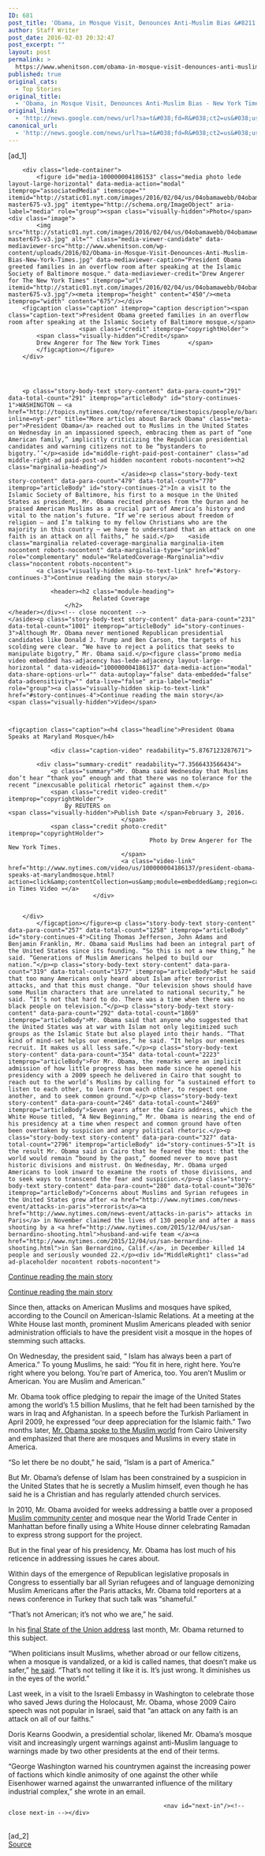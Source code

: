 ```yaml
---
ID: 681
post_title: 'Obama, in Mosque Visit, Denounces Anti-Muslim Bias &#8211; New York Times'
author: Staff Writer
post_date: 2016-02-03 20:32:47
post_excerpt: ""
layout: post
permalink: >
  https://www.whenitson.com/obama-in-mosque-visit-denounces-anti-muslim-bias-new-york-times/
published: true
original_cats:
  - Top Stories
original_title:
  - 'Obama, in Mosque Visit, Denounces Anti-Muslim Bias - New York Times'
original_link:
  - 'http://news.google.com/news/url?sa=t&#038;fd=R&#038;ct2=us&#038;usg=AFQjCNGEgsVlgn4aa9qwkcVeBJaldtMnMw&#038;clid=c3a7d30bb8a4878e06b80cf16b898331&#038;cid=52779041631918&#038;ei=7mOyVpj0Koi3hAGKqIqwCw&#038;url=http://www.nytimes.com/2016/02/04/us/politics/obama-muslims-baltimore-mosque.html'
canonical_url:
  - 'http://news.google.com/news/url?sa=t&#038;fd=R&#038;ct2=us&#038;usg=AFQjCNGEgsVlgn4aa9qwkcVeBJaldtMnMw&#038;clid=c3a7d30bb8a4878e06b80cf16b898331&#038;cid=52779041631918&#038;ei=7mOyVpj0Koi3hAGKqIqwCw&#038;url=http://www.nytimes.com/2016/02/04/us/politics/obama-muslims-baltimore-mosque.html'
---
```

 [ad_1]
<br><div id="story-body" readability="185.947659928">

        
        
        <div class="lede-container">
            <figure id="media-100000004186153" class="media photo lede layout-large-horizontal" data-media-action="modal" itemprop="associatedMedia" itemscope="" itemid="http://static01.nyt.com/images/2016/02/04/us/04obamawebb/04obamawebb-master675-v3.jpg" itemtype="http://schema.org/ImageObject" aria-label="media" role="group"><span class="visually-hidden">Photo</span>
    <div class="image">
            <img src="http://static01.nyt.com/images/2016/02/04/us/04obamawebb/04obamawebb-master675-v3.jpg" alt="" class="media-viewer-candidate" data-mediaviewer-src="http://www.whenitson.com/wp-content/uploads/2016/02/Obama-in-Mosque-Visit-Denounces-Anti-Muslim-Bias-New-York-Times.jpg" data-mediaviewer-caption="President Obama greeted families in an overflow room after speaking at the Islamic Society of Baltimore mosque." data-mediaviewer-credit="Drew Angerer for The New York Times" itemprop="url" itemid="http://static01.nyt.com/images/2016/02/04/us/04obamawebb/04obamawebb-master675-v3.jpg"/><meta itemprop="height" content="450"/><meta itemprop="width" content="675"/></div>
        <figcaption class="caption" itemprop="caption description"><span class="caption-text">President Obama greeted families in an overflow room after speaking at the Islamic Society of Baltimore mosque.</span>
                        <span class="credit" itemprop="copyrightHolder">
            <span class="visually-hidden">Credit</span>
            Drew Angerer for The New York Times        </span>
            </figcaption></figure>
        </div>

        

                
        <p class="story-body-text story-content" data-para-count="291" data-total-count="291" itemprop="articleBody" id="story-continues-1">WASHINGTON — <a href="http://topics.nytimes.com/top/reference/timestopics/people/o/barack_obama/index.html?inline=nyt-per" title="More articles about Barack Obama" class="meta-per">President Obama</a> reached out to Muslims in the United States on Wednesday in an impassioned speech, embracing them as part of “one American family,” implicitly criticizing the Republican presidential candidates and warning citizens not to be “bystanders to bigotry.’’</p><aside id="middle-right-paid-post-container" class="ad middle-right-ad paid-post-ad hidden nocontent robots-nocontent"><h2 class="marginalia-heading"/>
                                    </aside><p class="story-body-text story-content" data-para-count="479" data-total-count="770" itemprop="articleBody" id="story-continues-2">In a visit to the Islamic Society of Baltimore, his first to a mosque in the United States as president, Mr. Obama recited phrases from the Quran and he praised American Muslims as a crucial part of America’s history and vital to the nation’s future. “If we’re serious about freedom of religion — and I’m talking to my fellow Christians who are the majority in this country — we have to understand that an attack on one faith is an attack on all faiths,” he said.</p>    <aside class="marginalia related-coverage-marginalia marginalia-item nocontent robots-nocontent" data-marginalia-type="sprinkled" role="complementary" module="RelatedCoverage-Marginalia"><div class="nocontent robots-nocontent">
            <a class="visually-hidden skip-to-text-link" href="#story-continues-3">Continue reading the main story</a>

                <header><h2 class="module-heading">
                            Related Coverage
                    </h2>
    </header></div><!-- close nocontent -->
    </aside><p class="story-body-text story-content" data-para-count="231" data-total-count="1001" itemprop="articleBody" id="story-continues-3">Although Mr. Obama never mentioned Republican presidential candidates like Donald J. Trump and Ben Carson, the targets of his scolding were clear. “We have to reject a politics that seeks to manipulate bigotry,” Mr. Obama said.</p><figure class="promo media video embedded has-adjacency has-lede-adjacency layout-large-horizontal " data-videoid="100000004186137" data-media-action="modal" data-share-options-url="" data-autoplay="false" data-embedded="false" data-adsensitivity="" data-live="false" aria-label="media" role="group"><a class="visually-hidden skip-to-text-link" href="#story-continues-4">Continue reading the main story</a>
    <span class="visually-hidden">Video</span>


    
    <figcaption class="caption"><h4 class="headline">President Obama Speaks at Maryland Mosque</h4>

                <div class="caption-video" readability="5.8767123287671">
        
            <div class="summary-credit" readability="7.3566433566434">
                <p class="summary">Mr. Obama said Wednesday that Muslims don’t hear “thank you” enough and that there was no tolerance for the recent “inexcusable political rhetoric” against them.</p>
                <span class="credit video-credit" itemprop="copyrightHolder">
                    By REUTERS on                                                                <span class="visually-hidden">Publish Date </span>February 3, 2016.
                                    </span>
                <span class="credit photo-credit" itemprop="copyrightHolder">
                                            Photo by Drew Angerer for The New York Times.
                                    </span>
                                    <a class="video-link" href="http://www.nytimes.com/video/us/100000004186137/president-obama-speaks-at-marylandmosque.html?action=click&amp;contentCollection=us&amp;module=embedded&amp;region=caption&amp;pgtype=article">Watch in Times Video »</a>
                            </div>

                    
        </div>
            </figcaption></figure><p class="story-body-text story-content" data-para-count="257" data-total-count="1258" itemprop="articleBody" id="story-continues-4">Citing Thomas Jefferson, John Adams and Benjamin Franklin, Mr. Obama said Muslims had been an integral part of the United States since its founding. “So this is not a new thing,” he said. “Generations of Muslim Americans helped to build our nation.”</p><p class="story-body-text story-content" data-para-count="319" data-total-count="1577" itemprop="articleBody">But he said that too many Americans only heard about Islam after terrorist attacks, and that this must change. “Our television shows should have some Muslim characters that are unrelated to national security,” he said. “It’s not that hard to do. There was a time when there was no black people on television.”</p><p class="story-body-text story-content" data-para-count="292" data-total-count="1869" itemprop="articleBody">Mr. Obama said that anyone who suggested that the United States was at war with Islam not only legitimized such groups as the Islamic State but also played into their hands. “That kind of mind-set helps our enemies,” he said. “It helps our enemies recruit. It makes us all less safe.”</p><p class="story-body-text story-content" data-para-count="354" data-total-count="2223" itemprop="articleBody">For Mr. Obama, the remarks were an implicit admission of how little progress has been made since he opened his presidency with a 2009 speech he delivered in Cairo that sought to reach out to the world’s Muslims by calling for “a sustained effort to listen to each other, to learn from each other, to respect one another, and to seek common ground.”</p><p class="story-body-text story-content" data-para-count="246" data-total-count="2469" itemprop="articleBody">Seven years after the Cairo address, which the White House titled, “A New Beginning,” Mr. Obama is nearing the end of his presidency at a time when respect and common ground have often been overtaken by suspicion and angry political rhetoric.</p><p class="story-body-text story-content" data-para-count="327" data-total-count="2796" itemprop="articleBody" id="story-continues-5">It is the result Mr. Obama said in Cairo that he feared the most: that the world would remain “bound by the past,” doomed never to move past historic divisions and mistrust. On Wednesday, Mr. Obama urged Americans to look inward to examine the roots of those divisions, and to seek ways to transcend the fear and suspicion.</p><p class="story-body-text story-content" data-para-count="280" data-total-count="3076" itemprop="articleBody">Concerns about Muslims and Syrian refugees in the United States grew after <a href="http://www.nytimes.com/news-event/attacks-in-paris">terrorist</a><a href="http://www.nytimes.com/news-event/attacks-in-paris"> attacks in Paris</a> in November claimed the lives of 130 people and after a mass shooting by a <a href="http://www.nytimes.com/2015/12/04/us/san-bernardino-shooting.html">husband-and-wife team </a><a href="http://www.nytimes.com/2015/12/04/us/san-bernardino-shooting.html">in San Bernardino, Calif.</a>, in December killed 14 people and seriously wounded 22.</p><div id="MiddleRight1" class="ad ad-placeholder nocontent robots-nocontent">
<a class="visually-hidden skip-to-text-link" href="#story-continues-6">Continue reading the main story</a>
</div>
    	<div id="MiddleRightN" class="ad text-ad middle-right-ad nocontent robots-nocontent">
<a class="visually-hidden skip-to-text-link" href="#story-continues-6">Continue reading the main story</a>
</div><p class="story-body-text story-content" data-para-count="312" data-total-count="3388" itemprop="articleBody" id="story-continues-6">Since then, attacks on American Muslims and mosques have spiked, according to the Council on American-Islamic Relations. At a meeting at the White House last month, prominent Muslim Americans pleaded with senior administration officials to have the president visit a mosque in the hopes of stemming such attacks.</p><p class="story-body-text story-content" data-para-count="269" data-total-count="3657" itemprop="articleBody">On Wednesday, the president said, “ Islam has always been a part of America.” To young Muslims, he said: “You fit in here, right here. You’re right where you belong. You’re part of America, too. You aren’t Muslim or American. You are Muslim and American.”</p><p class="story-body-text story-content" data-para-count="455" data-total-count="4112" itemprop="articleBody">Mr. Obama took office pledging to repair the image of the United States among the world’s 1.5 billion Muslims, that he felt had been tarnished by the wars in Iraq and Afghanistan. In a speech before the Turkish Parliament in April 2009, he expressed “our deep appreciation for the Islamic faith.” Two months later, <a title="Transcript of speech" href="https://www.whitehouse.gov/the-press-office/remarks-president-cairo-university-6-04-09">Mr. Obama spoke to the Muslim world</a> from Cairo University and emphasized that there are mosques and Muslims in every state in America.</p><p class="story-body-text story-content" data-para-count="74" data-total-count="4186" itemprop="articleBody">“So let there be no doubt,” he said, “Islam is a part of America.”</p><p class="story-body-text story-content" data-para-count="215" data-total-count="4401" itemprop="articleBody" id="story-continues-7">But Mr. Obama’s defense of Islam has been constrained by a suspicion in the United States that he is secretly a Muslim himself, even though he has said he is a Christian and has regularly attended church services.</p><p class="story-body-text story-content" data-para-count="253" data-total-count="4654" itemprop="articleBody">In 2010, Mr. Obama avoided for weeks addressing a battle over a proposed <a href="http://www.nytimes.com/2014/04/30/nyregion/developer-scales-back-plans-for-muslim-center-near-ground-zero.html">Muslim community center</a> and mosque near the World Trade Center in Manhattan before finally using a White House dinner celebrating Ramadan to express strong support for the project.</p><p class="story-body-text story-content" data-para-count="118" data-total-count="4772" itemprop="articleBody" id="story-continues-8">But in the final year of his presidency, Mr. Obama has lost much of his reticence in addressing issues he cares about.</p><p class="story-body-text story-content" data-para-count="275" data-total-count="5047" itemprop="articleBody">Within days of the emergence of Republican legislative proposals in Congress to essentially bar all Syrian refugees and of language demonizing Muslim Americans after the Paris attacks, Mr. Obama told reporters at a news conference in Turkey that such talk was “shameful.”</p><p class="story-body-text story-content" data-para-count="60" data-total-count="5107" itemprop="articleBody">“That’s not American; it’s not who we are,” he said.</p><p class="story-body-text story-content" data-para-count="87" data-total-count="5194" itemprop="articleBody">In his <a href="http://www.nytimes.com/2016/01/13/us/politics/obama-state-of-the-union.html">final</a><a href="http://www.nytimes.com/2016/01/13/us/politics/obama-state-of-the-union.html"> State of the Union address</a> last month, Mr. Obama returned to this subject.</p><p class="story-body-text story-content" data-para-count="275" data-total-count="5469" itemprop="articleBody">“When politicians insult Muslims, whether abroad or our fellow citizens, when a mosque is vandalized, or a kid is called names, that doesn’t make us safer,” <a title="Transcript of the sppech." href="https://www.whitehouse.gov/the-press-office/2016/01/12/remarks-president-barack-obama-%E2%80%93-prepared-delivery-state-union-address">he said</a>. “That’s not telling it like it is. It’s just wrong. It diminishes us in the eyes of the world.”</p><p class="story-body-text story-content" data-para-count="250" data-total-count="5719" itemprop="articleBody">Last week, in a visit to the Israeli Embassy in Washington to celebrate those who saved Jews during the Holocaust, Mr. Obama, whose 2009 Cairo speech was not popular in Israel, said that “an attack on any faith is an attack on all of our faiths.”</p><p class="story-body-text story-content" data-para-count="210" data-total-count="5929" itemprop="articleBody">Doris Kearns Goodwin, a presidential scholar, likened Mr. Obama’s mosque visit and increasingly urgent warnings against anti-Muslim language to warnings made by two other presidents at the end of their terms.</p><p class="story-body-text story-content" data-para-count="251" data-total-count="6180" itemprop="articleBody">“George Washington warned his countrymen against the increasing power of factions which kindle animosity of one against the other while Eisenhower warned against the unwarranted influence of the military industrial complex,” she wrote in an email.</p>
        
                                                <nav id="next-in"/><!-- close next-in --></div>
<br>[ad_2]
<br><a href="http://news.google.com/news/url?sa=t&#038;fd=R&#038;ct2=us&#038;usg=AFQjCNGEgsVlgn4aa9qwkcVeBJaldtMnMw&#038;clid=c3a7d30bb8a4878e06b80cf16b898331&#038;cid=52779041631918&#038;ei=7mOyVpj0Koi3hAGKqIqwCw&#038;url=http://www.nytimes.com/2016/02/04/us/politics/obama-muslims-baltimore-mosque.html">Source </a>